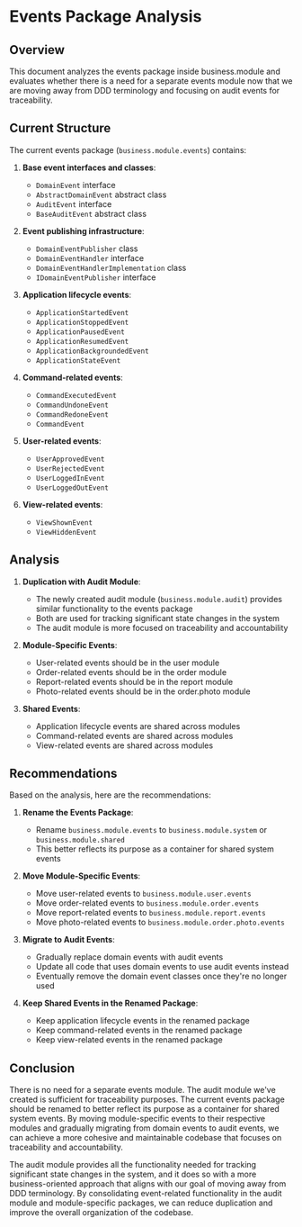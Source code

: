# Events Package Analysis

## Overview

This document analyzes the events package inside business.module and evaluates whether there is a need for a separate
events module now that we are moving away from DDD terminology and focusing on audit events for traceability.

## Current Structure

The current events package (`business.module.events`) contains:

1. **Base event interfaces and classes**:
    - `DomainEvent` interface
    - `AbstractDomainEvent` abstract class
    - `AuditEvent` interface
    - `BaseAuditEvent` abstract class

2. **Event publishing infrastructure**:
    - `DomainEventPublisher` class
    - `DomainEventHandler` interface
    - `DomainEventHandlerImplementation` class
    - `IDomainEventPublisher` interface

3. **Application lifecycle events**:
    - `ApplicationStartedEvent`
    - `ApplicationStoppedEvent`
    - `ApplicationPausedEvent`
    - `ApplicationResumedEvent`
    - `ApplicationBackgroundedEvent`
    - `ApplicationStateEvent`

4. **Command-related events**:
    - `CommandExecutedEvent`
    - `CommandUndoneEvent`
    - `CommandRedoneEvent`
    - `CommandEvent`

5. **User-related events**:
    - `UserApprovedEvent`
    - `UserRejectedEvent`
    - `UserLoggedInEvent`
    - `UserLoggedOutEvent`

6. **View-related events**:
    - `ViewShownEvent`
    - `ViewHiddenEvent`

## Analysis

1. **Duplication with Audit Module**:
    - The newly created audit module (`business.module.audit`) provides similar functionality to the events package
    - Both are used for tracking significant state changes in the system
    - The audit module is more focused on traceability and accountability

2. **Module-Specific Events**:
    - User-related events should be in the user module
    - Order-related events should be in the order module
    - Report-related events should be in the report module
    - Photo-related events should be in the order.photo module

3. **Shared Events**:
    - Application lifecycle events are shared across modules
    - Command-related events are shared across modules
    - View-related events are shared across modules

## Recommendations

Based on the analysis, here are the recommendations:

1. **Rename the Events Package**:
    - Rename `business.module.events` to `business.module.system` or `business.module.shared`
    - This better reflects its purpose as a container for shared system events

2. **Move Module-Specific Events**:
    - Move user-related events to `business.module.user.events`
    - Move order-related events to `business.module.order.events`
    - Move report-related events to `business.module.report.events`
    - Move photo-related events to `business.module.order.photo.events`

3. **Migrate to Audit Events**:
    - Gradually replace domain events with audit events
    - Update all code that uses domain events to use audit events instead
    - Eventually remove the domain event classes once they're no longer used

4. **Keep Shared Events in the Renamed Package**:
    - Keep application lifecycle events in the renamed package
    - Keep command-related events in the renamed package
    - Keep view-related events in the renamed package

## Conclusion

There is no need for a separate events module. The audit module we've created is sufficient for traceability purposes.
The current events package should be renamed to better reflect its purpose as a container for shared system events. By
moving module-specific events to their respective modules and gradually migrating from domain events to audit events, we
can achieve a more cohesive and maintainable codebase that focuses on traceability and accountability.

The audit module provides all the functionality needed for tracking significant state changes in the system, and it does
so with a more business-oriented approach that aligns with our goal of moving away from DDD terminology. By
consolidating event-related functionality in the audit module and module-specific packages, we can reduce duplication
and improve the overall organization of the codebase.
